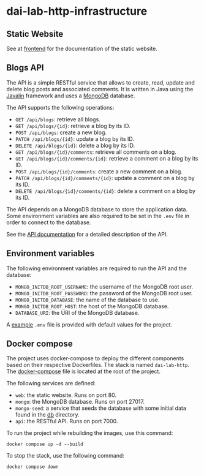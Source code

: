 # dai-lab-http-infrastructure

## Static Website

See at [frontend](./frontend/README.md) for the documentation of the static website.

## Blogs API

The API is a simple RESTful service that allows to create, read, update and delete blog posts and associated comments.
It is written in Java using the [Javalin](https://javalin.io/) framework and uses a [MongoDB](https://www.mongodb.com/)
database.

The API supports the following operations:

- `GET /api/blogs`: retrieve all blogs.
- `GET /api/blogs/{id}`: retrieve a blog by its ID.
- `POST /api/blogs`: create a new blog.
- `PATCH /api/blogs/{id}`: update a blog by its ID.
- `DELETE /api/blogs/{id}`: delete a blog by its ID.
- `GET /api/blogs/{id}/comments`: retrieve all comments on a blog.
- `GET /api/blogs/{id}/comments/{id}`: retrieve a comment on a blog by its ID.
- `POST /api/blogs/{id}/comments`: create a new comment on a blog.
- `PATCH /api/blogs/{id}/comments/{id}`: update a comment on a blog by its ID.
- `DELETE /api/blogs/{id}/comments/{id}`: delete a comment on a blog by its ID.

The API depends on a MongoDB database to store the application data. Some environment variables are also required to be
set in the `.env` file in order to connect to the database.

See the [API documentation](./api/README.md) for a detailed description of the API.

## Environment variables

The following environment variables are required to run the API and the database:

- `MONGO_INITDB_ROOT_USERNAME`: the username of the MongoDB root user.
- `MONGO_INITDB_ROOT_PASSWORD`: the password of the MongoDB root user.
- `MONGO_INITDB_DATABASE`: the name of the database to use.
- `MONGO_INITDB_ROOT_HOST`: the host of the MongoDB database.
- `DATABASE_URI`: the URI of the MongoDB database.

A [example](.env.example) `.env` file is provided with default values for the project.

## Docker compose

The project uses docker-compose to deploy the different components based on their respective Dockerfiles. 
The stack is named `dai-lab-http`. The [docker-compose](./docker-compose.yaml) file is located at the root of the project.

The following services are defined:

- `web`: the static website. Runs on port 80.
- `mongo`: the MongoDB database. Runs on port 27017.
- `mongo-seed`: a service that seeds the database with some initial data found in the [db](./db) directory.
- `api`: the RESTful API. Runs on port 7000.

To run the project while rebuilding the images, use this command:

```shell
docker compose up -d --build
```

To stop the stack, use the following command:

```shell
docker compose down
```